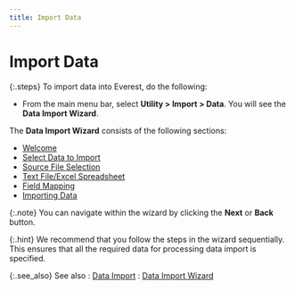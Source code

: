 ```yaml
---
title: Import Data
---
```


# Import Data


{:.steps}
To import data into Everest, do the following:

- From the main  menu bar, select **Utility &gt; Import 
 &gt; Data**. You will see the **Data 
 Import Wizard**.



The **Data Import Wizard** consists  of the following sections:

- [Welcome]({{site.utl_baseurl}}/db-utils/data-import/wizard/import_data_wizard_data_import_wizard_utility_content.html)
- [Select  Data to Import]({{site.utl_baseurl}}/db-utils/data-import/wizard/destination_table_selection_data_import_wizard_utility_content.html)
- [Source  File Selection]({{site.utl_baseurl}}/db-utils/data-import/wizard/src-file-selection/source_file_selection_data_import_wizard_utility_content.html)
- [Text  File/Excel Spreadsheet]({{site.utl_baseurl}}/db-utils/data-import/wizard/src-file-selection/text-file-excel-spreadsheet/exported_text_file.html)
- [Field  Mapping]({{site.utl_baseurl}}/db-utils/data-import/wizard/field-mapping/field_mapping_data_import_wizard_utility_content.html)
- [Importing  Data]({{site.utl_baseurl}}/db-utils/data-import/wizard/data_import_summay_data_import_wizard_final_screen_utility_content.html)



{:.note}
You can navigate within the wizard by clicking  the **Next** or **Back**  button.


{:.hint}
We recommend that you follow the steps in  the wizard sequentially. This ensures that all the required data for processing  data import is specified.


{:.see_also}
See also
: [Data  Import]({{site.utl_baseurl}}/db-utils/data-import/data_import_wizard_utility_content.html)
: [Data  Import Wizard]({{site.utl_baseurl}}/db-utils/data-import/wizard/import_data_wizard_data_import_wizard_utility_content.html)
